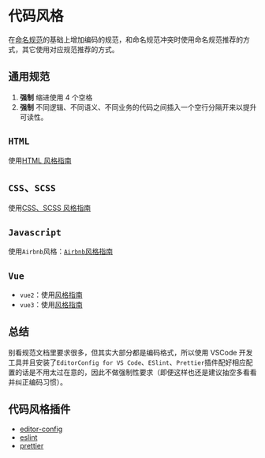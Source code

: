 # 代码风格

在[命名规范](./%E5%91%BD%E5%90%8D%E8%A7%84%E8%8C%83.md)的基础上增加编码的规范，和命名规范冲突时使用命名规范推荐的方式，其它使用对应规范推荐的方式。

## 通用规范

1. **强制** 缩进使用 4 个空格
2. **强制** 不同逻辑、不同语义、不同业务的代码之间插入一个空行分隔开来以提升可读性。

## `HTML`

使用[HTML 风格指南](./代码风格-HTML.md)

## `CSS`、`SCSS`

使用[CSS、SCSS 风格指南](./代码风格-CSS.md)

## `Javascript`

使用`Airbnb`风格：[`Airbnb`风格指南](https://github.com/lin-123/javascript)

## `Vue`

- `vue2`：使用[风格指南](https://v2.cn.vuejs.org/v2/style-guide/)
- `vue3`：使用[风格指南](https://cn.vuejs.org/style-guide/)

## 总结

别看规范文档里要求很多，但其实大部分都是编码格式，所以使用 VSCode 开发工具并且安装了`EditorConfig for VS Code`、`ESlint`、`Prettier`插件配好相应配置的话是不用太过在意的，因此不做强制性要求（即便这样也还是建议抽空多看看并纠正编码习惯）。

## 代码风格插件

- [editor-config](./editor-config.md)
- [eslint](./ESLint.md)
- [prettier](./prettier.md)
